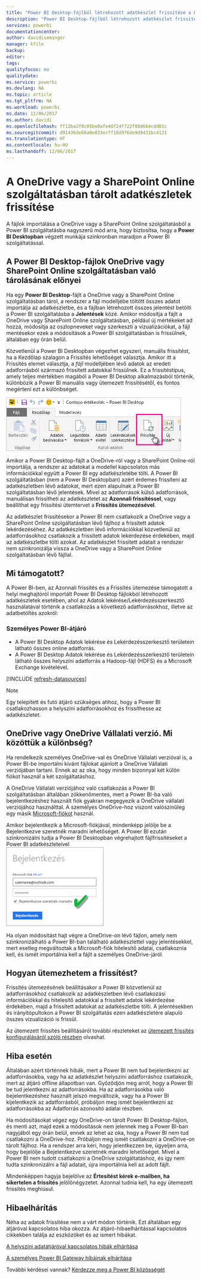 ```yaml
---
title: "Power BI Desktop-fájlból létrehozott adatkészlet frissítése a OneDrive vagy a SharePoint Online szolgáltatásban"
description: "Power BI Desktop-fájlból létrehozott adatkészlet frissítése a OneDrive vagy a SharePoint Online szolgáltatásban"
services: powerbi
documentationcenter: 
author: davidiseminger
manager: kfile
backup: 
editor: 
tags: 
qualityfocus: no
qualitydate: 
ms.service: powerbi
ms.devlang: NA
ms.topic: article
ms.tgt_pltfrm: NA
ms.workload: powerbi
ms.date: 12/06/2017
ms.author: davidi
ms.openlocfilehash: ff12ba2f0c05be0afe40f24f722f08d664cdd01c
ms.sourcegitcommit: d91436de68a0e833ecff18d976de9d9431bc4121
ms.translationtype: HT
ms.contentlocale: hu-HU
ms.lasthandoff: 12/06/2017
---
```

# <a name="refresh-a-dataset-stored-on-onedrive-or-sharepoint-online"></a>A OneDrive vagy a SharePoint Online szolgáltatásban tárolt adatkészletek frissítése
A fájlok importálása a OneDrive vagy a SharePoint Online szolgáltatásból a Power BI szolgáltatásba nagyszerű mód arra, hogy biztosítsa, hogy a **Power BI Desktopban** végzett munkája szinkronban maradjon a Power BI szolgáltatással.

## <a name="advantages-of-storing-a-power-bi-desktop-file-on-onedrive-or-sharepoint-online"></a>A Power BI Desktop-fájlok OneDrive vagy SharePoint Online szolgáltatásban való tárolásának előnyei
Ha egy **Power BI Desktop**-fájlt a OneDrive vagy a SharePoint Online szolgáltatásban tárol, a rendszer a fájl modelljébe töltött összes adatot importálja az adatkészletbe, és a fájlban létrehozott összes jelentést betölti a Power BI szolgáltatásba a **Jelentések** közé. Amikor módosítja a fájlt a OneDrive vagy SharePoint Online szolgáltatásban, például új mértékeket ad hozzá, módosítja az oszlopneveket vagy szerkeszti a vizualizációkat, a fájl mentésekor ezek a módosítások a Power BI szolgáltatásban is frissülnek, általában egy órán belül.

Közvetlenül a Power BI Desktopban végezhet egyszeri, manuális frissítést, ha a Kezdőlap szalagon a Frissítés lehetőséget választja. Amikor itt a Frissítés elemet választja, a *fájl* modelljében lévő adatok az eredeti adatforrásból származó frissített adatokkal frissülnek. Ez a frissítéstípus, amely teljes mértékben magából a Power BI Desktop alkalmazásból történik, különbözik a Power BI manuális vagy ütemezett frissítésétől, és fontos megérteni ezt a különbséget.

![](media/refresh-desktop-file-onedrive/pbix-refresh.png)

Amikor a Power BI Desktop-fájlt a OneDrive-ról vagy a SharePoint Online-ról importálja, a rendszer az adatokat a modellel kapcsolatos más információkkal együtt a Power BI egy adatkészletébe tölti. A Power BI szolgáltatásban (nem a Power BI Desktopban) azért érdemes frissíteni az adatkészletben lévő adatokat, mert ezen alapulnak a Power BI szolgáltatásban lévő jelentések. Mivel az adatforrások külső adatforrások, manuálisan frissítheti az adatkészletet az **Azonnali frissítéssel**, vagy beállíthat egy frissítési ütemtervet a **Frissítés ütemezésével**.

Az adatkészlet frissítésekor a Power BI nem csatlakozik a OneDrive vagy a SharePoint Online szolgáltatásban lévő fájlhoz a frissített adatok lekérdezéséhez. Az adatkészletben lévő információkkal közvetlenül az adatforrásokhoz csatlakozik a frissített adatok lekérdezése érdekében, majd az adatkészletbe tölti azokat. Az adatkészlet frissített adatait a rendszer nem szinkronizálja vissza a OneDrive vagy a SharePoint Online szolgáltatásban lévő fájllal.

## <a name="whats-supported"></a>Mi támogatott?
A Power BI-ben, az Azonnali frissítés és a Frissítés ütemezése támogatott a helyi meghajtóról importált Power BI Desktop fájlokból létrehozott adatkészletek esetében, ahol az Adatok lekérése/Lekérdezésszerkesztő használatával történik a csatlakozás a következő adatforrásokhoz, illetve az adatbetöltés azokról:

### <a name="power-bi-gateway---personal"></a>Személyes Power BI-átjáró
* A Power BI Desktop Adatok lekérése és Lekérdezésszerkesztő területein látható összes online adatforrás.
* A Power BI Desktop Adatok lekérése és Lekérdezésszerkesztő területein látható összes helyszíni adatforrás a Hadoop-fájl (HDFS) és a Microsoft Exchange kivételével.

<!-- Refresh Data sources-->
[!INCLUDE [refresh-datasources](./includes/refresh-datasources.md)]

> [!NOTE]
> Egy telepített és futó átjáró szükséges ahhoz, hogy a Power BI csatlakozhasson a helyszíni adatforrásokhoz és frissíthesse az adatkészletet.
> 
> 

## <a name="onedrive-or-onedrive-for-business-whats-the-difference"></a>OneDrive vagy OneDrive Vállalati verzió. Mi közöttük a különbség?
Ha rendelkezik személyes OneDrive-val és OneDrive Vállalati verzióval is, a Power BI-be importálni kívánt fájlokat ajánlott a OneDrive Vállalati verziójában tartani. Ennek az az oka, hogy minden bizonnyal két külön fiókot használ a két szolgáltatáshoz.

A OneDrive Vállalati verziójához való csatlakozás a Power BI szolgáltatásban általában zökkenőmentes, mert a Power BI-ba való bejelentkezéshez használt fiók gyakran megegyezik a OneDrive vállalati verziójához használttal. A személyes OneDrive-hoz viszont valószínűleg egy másik [Microsoft-fiókot](http://www.microsoft.com/account/default.aspx) használ.

Amikor bejelentkezik a Microsoft-fiókjával, mindenképp jelölje be a Bejelentkezve szeretnék maradni lehetőséget. A Power BI ezután szinkronizálni tudja a Power BI Desktopban végrehajtott fájlfrissítéseket a Power BI adatkészleteivel  
    ![](media/refresh-desktop-file-onedrive/refresh_signin_keepmesignedin.png)

Ha olyan módosítást hajt végre a OneDrive-on lévő fájlon, amely nem szinkronizálható a Power BI-ban található adatkészlettel vagy jelentésekkel, mert esetleg megváltoztak a Microsoft-fiók hitelesítő adatai, csatlakoznia kell, és ismét importálnia kell a fájlt a személyes OneDrive-járól.

## <a name="how-do-i-schedule-refresh"></a>Hogyan ütemezhetem a frissítést?
Frissítés ütemezésének beállításakor a Power BI közvetlenül az adatforrásokhoz csatlakozik az adatkészletben lévő csatlakozási információkkal és hitelesítő adatokkal a frissített adatok lekérdezése érdekében, majd a frissített adatokat az adatkészletbe tölti. A jelentésekben és irányítópultokon a Power BI szolgáltatás ezen adatkészletére alapuló összes vizualizáció is frissül.

Az ütemezett frissítés beállításáról további részleteket az [ütemezett frissítés konfigurálásáról szóló részben](refresh-scheduled-refresh.md) olvashat.

## <a name="when-things-go-wrong"></a>Hiba esetén
Általában azért történnek hibák, mert a Power BI nem tud bejelentkezni az adatforrásokba, vagy ha az adatkészlet helyszíni adatforráshoz csatlakozik, mert az átjáró offline állapotban van. Győződjön meg arról, hogy a Power BI be tud jelentkezni az adatforrásokba. Ha az adatforrásokba való bejelentkezéshez használt jelszó megváltozik, vagy ha a Power BI kijelentkezik az adatforrásból, próbáljon meg ismét bejelentkezni az adatforrásokba az Adatforrás azonosító adatai részben.

Ha módosításokat végez egy OneDrive-on tárolt Power BI Desktop-fájlon, és menti azt, majd ezek a módosítások nem jelennek meg a Power BI-ban nagyjából egy órán belül, ennek az lehet az oka, hogy a Power BI nem tud csatlakozni a OneDrive-hoz. Próbáljon meg ismét csatlakozni a OneDrive-on tárolt fájlhoz. Ha a rendszer arra kéri, hogy jelentkezzen be, ügyeljen arra, hogy bejelölje a Bejelentkezve szeretnék maradni lehetőséget. Mivel a Power BI nem tudott csatlakozni a OneDrive szolgáltatáshoz, és így nem tudta szinkronizálni a fájl adatait, újra importálnia kell az adott fájlt.

Mindenképpen hagyja bejelölve az **Értesítést kérek e-mailben, ha sikertelen a frissítés** jelölőnégyzetet. Azonnal tudnia kell, ha egy ütemezett frissítés meghiúsul.

## <a name="troubleshooting"></a>Hibaelhárítás
Néha az adatok frissítése nem a várt módon történik. Ezt általában egy átjáróval kapcsolatos hiba okozza. Az átjáró-hibaelhárítással kapcsolatos cikkekben találja az eszközöket és az ismert hibákat.

[A helyszíni adatátjáróval kapcsolatos hibák elhárítása](service-gateway-onprem-tshoot.md)

[A személyes Power BI Gateway hibáinak elhárítása](service-admin-troubleshooting-power-bi-personal-gateway.md)

További kérdései vannak? [Kérdezze meg a Power BI közösségét](http://community.powerbi.com/)

